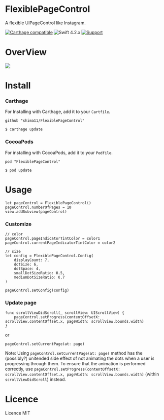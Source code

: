 # FlexiblePageControl
A flexible UIPageControl like Instagram.

[![Carthage compatible](https://img.shields.io/badge/Carthage-compatible-4BC51D.svg?style=flat)](https://github.com/hsylife/SwiftyPickerPopover)
 ![Swift 4.2.x](https://img.shields.io/badge/Swift-4.2.x-orange.svg)
 [![Support](https://img.shields.io/badge/support-iOS%208%2B%20-blue.svg?style=flat)](https://www.apple.com/nl/ios/)

# OverView

![](demo.gif)

# Install

### Carthage

For Installing with Carthage, add it to your `Cartfile`.

````
github "shima11/FlexiblePageControl"
````
````
$ carthage update
````

### CocoaPods

For installing with CocoaPods, add it to your `Podfile`.
```
pod "FlexiblePageControl"
```
```
$ pod update
```

# Usage

````
let pageControl = FlexiblePageControl()
pageControl.numberOfPages = 10
view.addSubview(pageControl)
````

### Customize

````
// color
pageControl.pageIndicatorTintColor = color1
pageControl.currentPageIndicatorTintColor = color2

// size
let config = FlexiblePageControl.Config(
    displayCount: 7,
    dotSize: 6,
    dotSpace: 4,
    smallDotSizeRatio: 0.5,
    mediumDotSizeRatio: 0.7
)

pageControl.setConfig(config)
````

### Update page

````
func scrollViewDidScroll(_ scrollView: UIScrollView) {
    pageControl.setProgress(contentOffsetX: scrollView.contentOffset.x, pageWidth: scrollView.bounds.width)
}
````
or
````
pageControl.setCurrentPage(at: page)
````
Note: Using `pageControl.setCurrentPage(at: page)` method has the (possibly?) unitended side effect of not animating the dots when a user is progressing through them. To ensure that the animation is performed correctly, use `pageControl.setProgress(contentOffsetX: scrollView.contentOffset.x, pageWidth: scrollView.bounds.width)` (within `scrollViewDidScroll`) instead.

# Licence

Licence MIT
